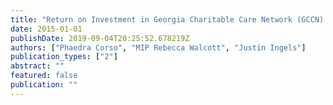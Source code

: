 ```yaml
---
title: "Return on Investment in Georgia Charitable Care Network (GCCN) Clinics"
date: 2015-01-01
publishDate: 2019-09-04T20:25:52.678219Z
authors: ["Phaedra Corso", "MIP Rebecca Walcott", "Justin Ingels"]
publication_types: ["2"]
abstract: ""
featured: false
publication: ""
---
```


